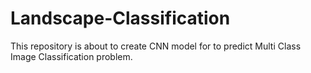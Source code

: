# Landscape-Classification
This repository is about to create CNN model for to predict Multi Class Image Classification problem.
